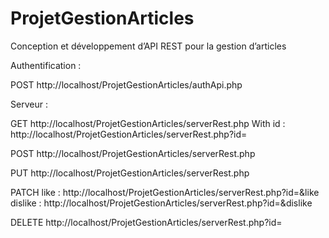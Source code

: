 # ProjetGestionArticles
 Conception et développement d’API REST pour la gestion d’articles

Authentification :

POST
http://localhost/ProjetGestionArticles/authApi.php


Serveur : 

GET
http://localhost/ProjetGestionArticles/serverRest.php
With id :
http://localhost/ProjetGestionArticles/serverRest.php?id=

POST
http://localhost/ProjetGestionArticles/serverRest.php

PUT
http://localhost/ProjetGestionArticles/serverRest.php

PATCH
like :
http://localhost/ProjetGestionArticles/serverRest.php?id=&like
dislike :
http://localhost/ProjetGestionArticles/serverRest.php?id=&dislike

DELETE
http://localhost/ProjetGestionArticles/serverRest.php?id=
